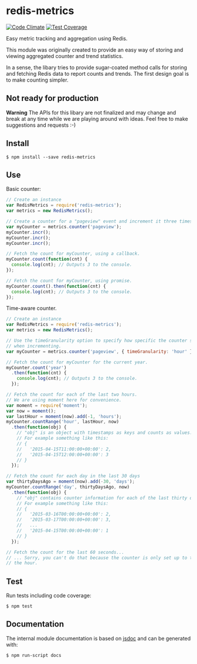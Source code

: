 redis-metrics
=============

[![Code Climate](https://codeclimate.com/github/Receiptful/redis-metrics/badges/gpa.svg)](https://codeclimate.com/github/Receiptful/redis-metrics) [![Test Coverage](https://codeclimate.com/github/Receiptful/redis-metrics/badges/coverage.svg)](https://codeclimate.com/github/Receiptful/redis-metrics)

Easy metric tracking and aggregation using Redis.

This module was originally created to provide an easy way of storing and
viewing aggregated counter and trend statistics.

In a sense, the libary tries to provide sugar-coated method calls for storing
and fetching Redis data to report counts and trends. The first design goal is to
make counting simpler.

Not ready for production
------------------------

**Warning** The APIs for this libary are not finalized and may change and break
at any time while we are playing around with ideas. Feel free to make
suggestions and requests :-)

Install
-------

```console
$ npm install --save redis-metrics
```

Use
----- 

Basic counter:

```javascript
// Create an instance
var RedisMetrics = require('redis-metrics');
var metrics = new RedisMetrics();

// Create a counter for a "pageview" event and increment it three times.
var myCounter = metrics.counter('pageview');
myCounter.incr();
myCounter.incr();
myCounter.incr();

// Fetch the count for myCounter, using a callback.
myCounter.count(function(cnt) {
  console.log(cnt); // Outputs 3 to the console.
});

// Fetch the count for myCounter, using promise.
myCounter.count().then(function(cnt) {
  console.log(cnt); // Outputs 3 to the console.
});
```

Time-aware counter.

```javascript
// Create an instance
var RedisMetrics = require('redis-metrics');
var metrics = new RedisMetrics();

// Use the timeGranularity option to specify how specific the counter should be
// when incrementing.
var myCounter = metrics.counter('pageview', { timeGranularity: 'hour' });

// Fetch the count for myCounter for the current year.
myCounter.count('year')
  .then(function(cnt) {
    console.log(cnt); // Outputs 3 to the console.
  });

// Fetch the count for each of the last two hours.
// We are using moment here for convenience.
var moment = require('moment');
var now = moment();
var lastHour = moment(now).add(-1, 'hours');
myCounter.countRange('hour', lastHour, now)
  .then(function(obj) {
    // "obj" is an object with timestamps as keys and counts as values.
    // For example something like this:
    // {
    //   '2015-04-15T11:00:00+00:00': 2,
    //   '2015-04-15T12:00:00+00:00': 3
    // }
  });

// Fetch the count for each day in the last 30 days
var thirtyDaysAgo = moment(now).add(-30, 'days');
myCounter.countRange('day', thirtyDaysAgo, now)
  .then(function(obj) {
    // "obj" contains counter information for each of the last thirty days.
    // For example something like this:
    // {
    //   '2015-03-16T00:00:00+00:00': 2,
    //   '2015-03-17T00:00:00+00:00': 3,
    //   ...
    //   '2015-04-15T00:00:00+00:00': 1
    // }
  });

// Fetch the count for the last 60 seconds...
// ... Sorry, you can't do that because the counter is only set up to track by
// the hour.
```

Test
----
Run tests including code coverage:

    $ npm test

Documentation
-------------
The internal module documentation is based on [jsdoc](http://usejsdoc.org) and
can be generated with:

    $ npm run-script docs
